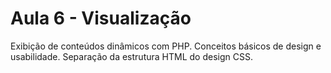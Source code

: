 # Aula 6 - Visualização

Exibição de conteúdos dinâmicos com PHP. Conceitos básicos de design e usabilidade. Separação da estrutura HTML do design CSS.